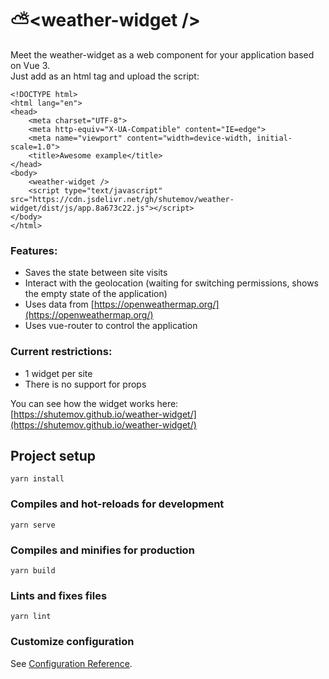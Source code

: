 # ⛅\<weather-widget \/\>
Meet the weather-widget as a web component for your application based on Vue 3.  
Just add <weather-widget /> as an html tag and upload the script:

```
<!DOCTYPE html>
<html lang="en">
<head>
    <meta charset="UTF-8">
    <meta http-equiv="X-UA-Compatible" content="IE=edge">
    <meta name="viewport" content="width=device-width, initial-scale=1.0">
    <title>Awesome example</title>
</head>
<body>
    <weather-widget />
    <script type="text/javascript" src="https://cdn.jsdelivr.net/gh/shutemov/weather-widget/dist/js/app.8a673c22.js"></script>
</body>
</html>
```

### Features:
+ Saves the state between site visits
+ Interact with the geolocation (waiting for switching permissions, shows the empty state of the application)
+ Uses data from [https://openweathermap.org/](https://openweathermap.org/)
+ Uses vue-router to control the application

### Current restrictions:
+ 1 widget per site
+ There is no support for props

You can see how the widget works here: [https://shutemov.github.io/weather-widget/](https://shutemov.github.io/weather-widget/)

## Project setup
```
yarn install
```

### Compiles and hot-reloads for development
```
yarn serve
```

### Compiles and minifies for production
```
yarn build
```

### Lints and fixes files
```
yarn lint
```

### Customize configuration
See [Configuration Reference](https://cli.vuejs.org/config/).
